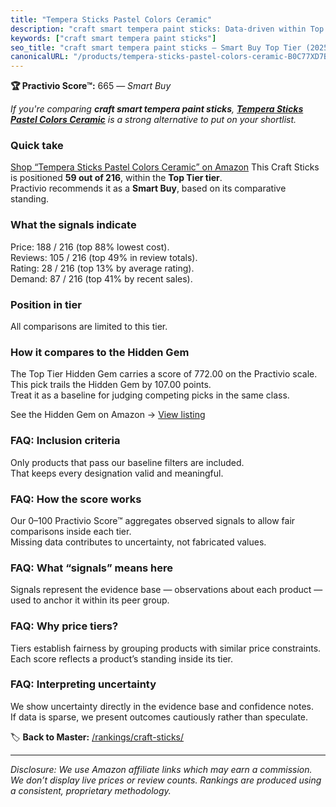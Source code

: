 ```yaml
---
title: "Tempera Sticks Pastel Colors Ceramic"
description: "craft smart tempera paint sticks: Data-driven within Top Tier ranking using the Practivio Score™. Positioned by quality, value, demand, findability, momentum."
keywords: ["craft smart tempera paint sticks"]
seo_title: "craft smart tempera paint sticks — Smart Buy Top Tier (2025)"
canonicalURL: "/products/tempera-sticks-pastel-colors-ceramic-B0C77XD7BS/"
---
```


**🏆 Practivio Score™:** 665 — _Smart Buy_


*If you're comparing **craft smart tempera paint sticks**, **[Tempera Sticks Pastel Colors Ceramic](https://www.amazon.com/dp/B0C77XD7BS?tag=practivio-20)** is a strong alternative to put on your shortlist.*
### Quick take
[Shop “Tempera Sticks Pastel Colors Ceramic” on Amazon](https://www.amazon.com/dp/B0C77XD7BS?tag=practivio-20)
This Craft Sticks is positioned **59 out of 216**, within the **Top Tier tier**.  
Practivio recommends it as a **Smart Buy**, based on its comparative standing.

### What the signals indicate
Price: 188 / 216 (top 88% lowest cost).  
Reviews: 105 / 216 (top 49% in review totals).  
Rating: 28 / 216 (top 13% by average rating).  
Demand: 87 / 216 (top 41% by recent sales).

### Position in tier
All comparisons are limited to this tier.

### How it compares to the Hidden Gem
The Top Tier Hidden Gem carries a score of 772.00 on the Practivio scale.  
This pick trails the Hidden Gem by 107.00 points.  
Treat it as a baseline for judging competing picks in the same class.  

See the Hidden Gem on Amazon → [View listing](https://www.amazon.com/dp/B00OBC4CU2?tag=practivio-20)

### FAQ: Inclusion criteria
Only products that pass our baseline filters are included.  
That keeps every designation valid and meaningful.

### FAQ: How the score works
Our 0–100 Practivio Score™ aggregates observed signals to allow fair comparisons inside each tier.  
Missing data contributes to uncertainty, not fabricated values.

### FAQ: What “signals” means here
Signals represent the evidence base — observations about each product — used to anchor it within its peer group.

### FAQ: Why price tiers?
Tiers establish fairness by grouping products with similar price constraints.  
Each score reflects a product’s standing inside its tier.

### FAQ: Interpreting uncertainty
We show uncertainty directly in the evidence base and confidence notes.  
If data is sparse, we present outcomes cautiously rather than speculate.


🏷️ **Back to Master:** [/rankings/craft-sticks/](/rankings/craft-sticks/)

---
_Disclosure: We use Amazon affiliate links which may earn a commission. We don’t display live prices or review counts. Rankings are produced using a consistent, proprietary methodology._
